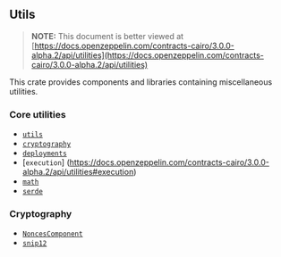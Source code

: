 ## Utils

> **NOTE:** This document is better viewed at [https://docs.openzeppelin.com/contracts-cairo/3.0.0-alpha.2/api/utilities](https://docs.openzeppelin.com/contracts-cairo/3.0.0-alpha.2/api/utilities)

This crate provides components and libraries containing miscellaneous utilities.

### Core utilities

- [`utils`](https://docs.openzeppelin.com/contracts-cairo/3.0.0-alpha.2/api/utilities#utils)
- [`cryptography`](https://docs.openzeppelin.com/contracts-cairo/3.0.0-alpha.2/api/utilities#cryptography)
- [`deployments`](https://docs.openzeppelin.com/contracts-cairo/3.0.0-alpha.2/api/utilities#deployments)
- [`execution`] (https://docs.openzeppelin.com/contracts-cairo/3.0.0-alpha.2/api/utilities#execution)
- [`math`](https://docs.openzeppelin.com/contracts-cairo/3.0.0-alpha.2/api/utilities#math)
- [`serde`](https://docs.openzeppelin.com/contracts-cairo/3.0.0-alpha.2/api/utilities#serde)

### Cryptography

- [`NoncesComponent`](https://docs.openzeppelin.com/contracts-cairo/3.0.0-alpha.2/api/utilities#NoncesComponent)
- [`snip12`](https://docs.openzeppelin.com/contracts-cairo/3.0.0-alpha.2/api/utilities#snip12)
